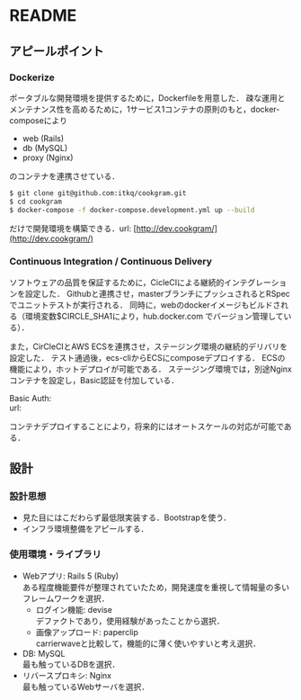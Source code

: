 # README

## アピールポイント

### Dockerize
ポータブルな開発環境を提供するために，Dockerfileを用意した．
疎な運用とメンテナンス性を高めるために，1サービス1コンテナの原則のもと，docker-composeにより
- web (Rails)
- db (MySQL)
- proxy (Nginx)

のコンテナを連携させている．

```sh
$ git clone git@github.com:itkq/cookgram.git
$ cd cookgram
$ docker-compose -f docker-compose.development.yml up --build
```

だけで開発環境を構築できる．url: [http://dev.cookgram/](http://dev.cookgram/)

### Continuous Integration / Continuous Delivery
ソフトウェアの品質を保証するために，CicleCIによる継続的インテグレーションを設定した．
Githubと連携させ，masterブランチにプッシュされるとRSpecでユニットテストが実行される．
同時に，webのdockerイメージもビルドされる（環境変数$CIRCLE_SHA1により，hub.docker.com
でバージョン管理している）．

また，CirCleCIとAWS ECSを連携させ，ステージング環境の継続的デリバリを設定した．
テスト通過後，ecs-cliからECSにcomposeデプロイする．
ECSの機能により，ホットデプロイが可能である．
ステージング環境では，別途Nginxコンテナを設定し，Basic認証を付加している．

Basic Auth:  
url:

コンテナデプロイすることにより，将来的にはオートスケールの対応が可能である．

## 設計

### 設計思想
- 見た目にはこだわらず最低限実装する．Bootstrapを使う．
- インフラ環境整備をアピールする．

### 使用環境・ライブラリ
- Webアプリ: Rails 5 (Ruby)  
  ある程度機能要件が整理されていたため，開発速度を重視して情報量の多いフレームワークを選択．
  - ログイン機能: devise  
      デファクトであり，使用経験があったことから選択．
  - 画像アップロード: paperclip  
      carrierwaveと比較して，機能的に薄く使いやすいと考え選択．
- DB: MySQL  
  最も触っているDBを選択．
- リバースプロキシ: Nginx  
  最も触っているWebサーバを選択．

